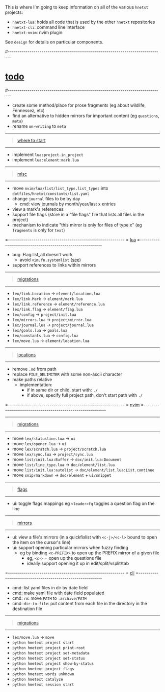 This is where I'm going to keep information on all of the various `hnetxt` projects:
- `hnetxt-lua`: holds all code that is used by the other `hnetxt` repositories
- `hnetxt-cli`: command line interface
- `hnetxt-nvim`: nvim plugin

See `design` for details on particular components.

#-------------------------------------------------------------------------------
# [todo]()
#-------------------------------------------------------------------------------
- create some method/place for prose fragments (eg about wildlife, Fennessez, etc)
- find an alternative to hidden mirrors for important content (eg `questions`, `meta`)
- rename `on-writing` to `meta`

----------------------------------------
> [where to start]()
----------------------------------------
- implement `lua:project.in_project`
- implement `lua:element:mark.lua`

----------------------------------------
> [misc]()
----------------------------------------
- move `nvim/lua/list/list_type.list_types` into `dotfiles/hnetxt/constants/list.yaml`
- change `journal` files to be by day
  - cmd: view journals by month/year/last x entries
- view a mark's references
- support file flags (store in a "file flags" file that lists all files in the project)
- mechanism to indicate "this mirror is only for files of type x" (eg `fragments` is only for `text`)

=-----------------------------------------------------------
= [lua]()
=-----------------------------------------------------------
+ bug: Flag.list_all doesn't work
  - avoid `vim.fn.systemlist` ([see](https://stackoverflow.com/questions/9676113/lua-os-execute-return-value))
+ support references to links within mirrors

----------------------------------------
> [migrations]()
----------------------------------------
- `lex/link.Location` → `element/location.lua`
- `lex/link.Mark` → `element/mark.lua`
- `lex/link.reference` → `element/reference.lua`
- `lex/link.flag` → `element/flag.lua`
- `lex/config` → `project/init.lua`
- `lex/mirrors.lua` → `project/mirror.lua`
- `lex/journal.lua` → `project/journal.lua`
- `lex/goals.lua` → `goals.lua`
- `lex/constants.lua` → `config.lua`
- `lex/move.lua` → `element/location.lua`

----------------------------------------
> [locations]()
----------------------------------------
- remove `.md` from path
- replace `FILE_DELIMITER` with some non-ascii character
- make paths relative
  - implementation:
    - if in same dir or child, start with: `./`
    - if above, specify full project path, don't start path with `./`

=-----------------------------------------------------------
= [nvim]()
=-----------------------------------------------------------

----------------------------------------
> [migrations]()
----------------------------------------
- move `lex/statusline.lua` → `ui`
- move `lex/opener.lua` → `ui`
- move `lex/scratch.lua` → `project/scratch.lua`
- move `lex/sync.lua` → `project/sync.lua`
- move `list/init.lua:Buffer` → `doc/init.lua:Document`
- move `list/line_type.lua` → `doc/element/list.lua`
- move `list/init.lua:autolist` → `doc/element/list.lua:List.continue`
- move `snip/markdown` → `doc/element` + `ui/snippet`

----------------------------------------
> [flags]()
----------------------------------------
- ui: toggle flags mappings eg `<leader>fq` toggles a question flag on the line

----------------------------------------
> [mirrors]()
----------------------------------------
- ui: view a file's mirrors (in a quickfixlist with `<c-j>/<c-l>` bound to open the item on the cursor's line)
- ui: support opening particular mirrors when fuzzy finding
  - eg by binding `<c-PREFIX>` to open up the PREFIX mirror of a given file
    - eg, `<c->` = open up the questions file
    - ideally support opening it up in edit/split/vsplit/tab

=-----------------------------------------------------------
= [cli]()
=-----------------------------------------------------------
- cmd: list yaml files in dir by date field
- cmd: make yaml file with date field populated
- cmd: `rm`: move `PATH` to `.archive/PATH`
- cmd: `dir-to-file`: put content from each file in the directory in the destination file

----------------------------------------
> [migrations]()
----------------------------------------
- `lex/move.lua` → `move`
- `python hnetext project start`
- `python hnetext project print-root`
- `python hnetext project set-metadata`
- `python hnetext project set-status`
- `python hnetext project show-by-status`
- `python hnetext project flags`
- `python hnetext words unknown`
- `python hnetext catalyze`
- `python hnetext session start`
